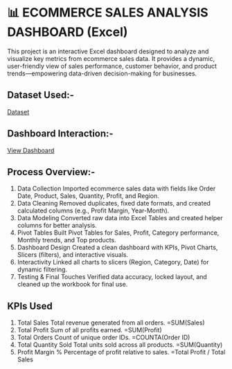 # 📊 ECOMMERCE SALES ANALYSIS DASHBOARD (Excel)

This project is an interactive Excel dashboard designed to analyze and visualize key metrics from ecommerce sales data. It provides a dynamic, user-friendly view of sales performance, customer behavior, and product trends—empowering data-driven decision-making for businesses.

## Dataset Used:-
<a href=https://github.com/Raghvendrasingh23-code/Data-analysis-ExcelDashboard/blob/main/bussiness%20project.xlsx>Dataset</a>

## Dashboard Interaction:-
<a href=https://github.com/Raghvendrasingh23-code/Data-analysis-ExcelDashboard/blob/main/Screenshot%202025-06-27%20154351.png>View Dashboard</a>


## Process Overview:-
1.	Data Collection
Imported ecommerce sales data with fields like Order Date, Product, Sales, Quantity, Profit, and Region.
2.	Data Cleaning
Removed duplicates, fixed date formats, and created calculated columns (e.g., Profit Margin, Year-Month).
3.	Data Modeling
Converted raw data into Excel Tables and created helper columns for better analysis.
4.	Pivot Tables
Built Pivot Tables for Sales, Profit, Category performance, Monthly trends, and Top products.
5.	Dashboard Design
Created a clean dashboard with KPIs, Pivot Charts, Slicers (filters), and interactive visuals.
6.	Interactivity
Linked all charts to slicers (Region, Category, Date) for dynamic filtering.
7.	Testing & Final Touches
Verified data accuracy, locked layout, and cleaned up the workbook for final use.

## KPIs Used
1.	Total Sales
Total revenue generated from all orders.
=SUM(Sales)
2.	Total Profit
Sum of all profits earned.
=SUM(Profit)
3.	Total Orders
Count of unique order IDs.
=COUNTA(Order ID)
4.	Total Quantity Sold
Total units sold across all products.
=SUM(Quantity)
5.	Profit Margin %
Percentage of profit relative to sales.
=Total Profit / Total Sales
